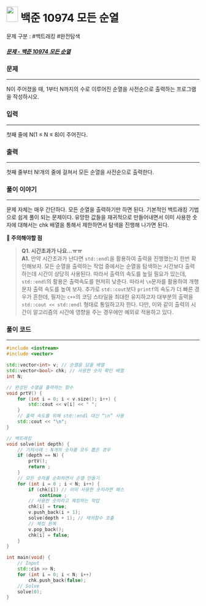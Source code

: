 
# <img src="https://d2gd6pc034wcta.cloudfront.net/tier/8.svg" width="30" height="40"> 백준 10974 모든 순열

문제 구분 : #백트래킹 #완전탐색 
##### [문제 - 백준 10974 모든 순열](https://www.acmicpc.net/problem/10974)

### 문제
<hr>

N이 주어졌을 때, 1부터 N까지의 수로 이루어진 순열을 사전순으로 출력하는 프로그램을 작성하시오.
### 입력
<hr>

첫째 줄에 N(1 ≤ N ≤ 8)이 주어진다.
### 출력
<hr>

첫째 줄부터 N!개의 줄에 걸쳐서 모든 순열을 사전순으로 출력한다.
### 풀이 이야기
<hr>

문제 자체는 매우 간단하다. 모든 순열을 출력하기만 하면 된다. 기본적인 백트래킹 기법으로 쉽게 풀이 되는 문제이다. 유망한 값들을 재귀적으로 만들어내면서 이미 사용한 숫자에 대해서는 chk 배열을 통해서 제한하면서 탐색을 진행해 나가면 된다.

**🚨 주의해야할 점**
>**Q1. 시간초과가 나요…ㅠㅠ**  
>**A1.** 만약 시간초과가 난다면 `std::endl`을 활용하여 출력을 진행했는지 한번 확인해보자. 모든 순열을 출력하는 작업 중에서는 순열을 탐색하는 시간보다 출력하는데 시간이 상당히 사용된다. 따라서 출력의 속도를 높일 필요가 있는데, `std::endl`의 활용은 출력속도를 현저히 낮춘다. 따라서 `\n`문자를 활용하여 개행 문자 출력 속도를 높여 보자. 추가로 `std::cout`보다 `printf`의 속도가 더 빠른 경우가 흔한데, 필자는 `c++`의 코딩 스타일을 최대한 유지하고자 대부분의 출력을 `std::cout << std::endl` 형태로 통일하고자 한다. 다만, 이와 같이 출력의 시간이 알고리즘의 시간에 영향을 주는 경우에만 예외로 적용하고 있다.
### 풀이 코드
<hr>

``` c++
#include <iostream>
#include <vector>

std::vector<int> v; // 순열을 담을 배열
std::vector<bool> chk; // 사용한 숫자 확인 배열
int N;

// 완성된 수열을 출력하는 함수
void prtV() {
	for (int i = 0; i < v.size(); i++) {
		std::cout << v[i] << " ";
	}
	// 출력 속도를 위해 std::endl 대신 “\n” 사용
	std::cout << "\n";
}

// 백트래킹
void solve(int depth) {
	// 기저사례 : N개의 숫자를 모두 뽑은 경우
	if (depth == N) {
		prtV();
		return ;
	}
	// 모든 숫자를 순회하면서 순열 만들기
	for (int i = 0 ; i < N; i++) {
		if (chk[i]) // 이미 사용한 숫자라면 패스
			continue ;
		// 사용한 숫자라고 체킹하는 작업
		chk[i] = true;
		v.push_back(i + 1);
		solve(depth + 1); // 재귀함수 호출
		// 체킹 원복
		v.pop_back();
		chk[i] = false;
	}
}

int main(void) {
	// Input
	std::cin >> N;
	for (int i = 0; i < N; i++)
		chk.push_back(false);
	// Solve
	solve(0);
}
```



